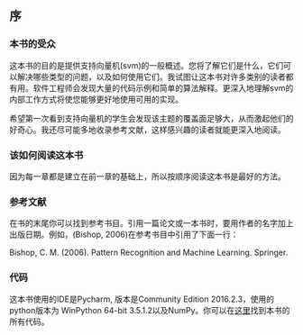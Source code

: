 ## 序
### 本书的受众

这本书的目的是提供支持向量机(svm)的一般概述。您将了解它们是什么，它们可以解决哪些类型的问题，以及如何使用它们。我试图让这本书对许多类别的读者都有用。软件工程师会发现大量的代码示例和简单的算法解释。更深入地理解svm的内部工作方式将使您能够更好地使用可用的实现。

希望第一次看到支持向量机的学生会发现该主题的覆盖面足够大，从而激起他们的好奇心。我还尽可能多地收录参考文献，这样感兴趣的读者就能更深入地阅读。

### 该如何阅读这本书

因为每一章都是建立在前一章的基础上，所以按顺序阅读这本书是最好的方法。

### 参考文献

在书的末尾你可以找到参考书目。引用一篇论文或一本书时，要用作者的名字加上出版日期。例如，(Bishop, 2006)在参考书目中引用了下面一行：

Bishop, C. M. (2006). Pattern Recognition and Machine Learning. Springer.

### 代码

这本书使用的IDE是Pycharm, 版本是Community Edition 2016.2.3，使用的python版本为 WinPython 64-bit 3.5.1.2以及NumPy。你可以在[这里](https://bitbucket.org/syncfusiontech/svm-succinctly)找到本书的所有代码。

